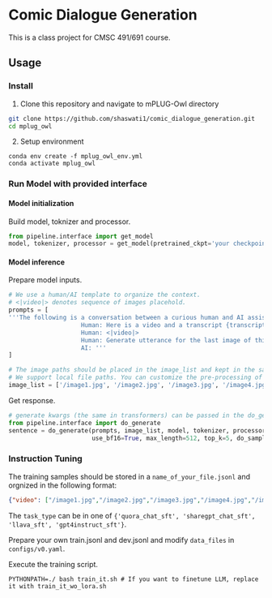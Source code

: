 # Comic Dialogue Generation
This is a class project for CMSC 491/691 course.

## Usage
### Install
1. Clone this repository and navigate to mPLUG-Owl directory
```bash
git clone https://github.com/shaswati1/comic_dialogue_generation.git
cd mplug_owl
```

2. Setup environment
```Shell
conda env create -f mplug_owl_env.yml
conda activate mplug_owl
```

### Run Model with provided interface
#### Model initialization
Build model, toknizer and processor.
```Python
from pipeline.interface import get_model
model, tokenizer, processor = get_model(pretrained_ckpt='your checkpoint directory', use_bf16='use bf16 or not')
```

#### Model inference
Prepare model inputs.
```Python
# We use a human/AI template to organize the context.
# <|video|> denotes sequence of images placehold.
prompts = [
'''The following is a conversation between a curious human and AI assistant. The assistant gives helpful, detailed, and polite answers to the user's questions.
                    Human: Here is a video and a transcript {transcript}.
                    Human: <|video|>
                    Human: Generate utterance for the last image of this video.
                    AI: '''
]

# The image paths should be placed in the image_list and kept in the same order as in the prompts.
# We support local file paths. You can customize the pre-processing of images by modifying the mplug_owl.modeling_mplug_owl.ImageProcessor
image_list = ['/image1.jpg', '/image2.jpg', '/image3.jpg', '/image4.jpg']
```


Get response.
```Python
# generate kwargs (the same in transformers) can be passed in the do_generate()
from pipeline.interface import do_generate
sentence = do_generate(prompts, image_list, model, tokenizer, processor, 
                       use_bf16=True, max_length=512, top_k=5, do_sample=True)
```

### Instruction Tuning
The training samples should be stored in a ```name_of_your_file.jsonl``` and orgnized in the following format:
```json
{"video": ["/image1.jpg","/image2.jpg","/image3.jpg","/image4.jpg","/image5.jpg","/image6.jpg","/image7.jpg"],"text": "The following is a conversation between a curious human and AI assistant. The assistant gives helpful, detailed, and polite answers to the user's questions.\nHuman: <video>\nHuman: Generate utterance for the last image of this video. Image1: when i wound this watch ii just took off into space now it is running down and im landing ! \nImage2: this is the craziest watch in the world ! i gotta show it to the mob ! \nImage3: weight less ! hey , fellers , i was looking for you want to show you something important !\nImage4: so you know how to wind the watch so what ? he is wasting our time ! lets blow !\nImage5: wait a minute fellers ! you aint seen it yet ---\nImage6: hey let go of me ! who do you think you are a helicopter or something ? all of a sudden i ' m getting a very terrific idea !\nAI: i just touched him and he started floating with me if i touched an armored car full of money , it might float too ! this is one experiment i gotta try !.","label": "i just touched him and he started floating with me if i touched an armored car full of money , it might float too ! this is one experiment i gotta try !","task_type": "gpt4instruct_sft"}

```
The ```task_type``` can be in one of ```{'quora_chat_sft', 'sharegpt_chat_sft', 'llava_sft', 'gpt4instruct_sft'}```.

Prepare your own train.jsonl and dev.jsonl and modify ```data_files``` in ```configs/v0.yaml```.

Execute the training script.
```
PYTHONPATH=./ bash train_it.sh # If you want to finetune LLM, replace it with train_it_wo_lora.sh
```
